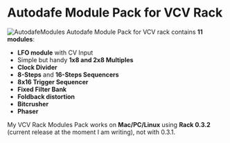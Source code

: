 # Autodafe Module Pack for VCV Rack
![AutodafeModules](http://www.autodafe.net/media/com_eshop/products/resized/autodafe-module-pack-vcv-rack-700x700.png)
Autodafe Module Pack for VCV rack contains **11 modules**:

- **LFO module** with CV Input
- Simple but handy **1x8 and 2x8 Multiples**
- **Clock Divider**
- **8-Steps** and **16-Steps Sequencers**
- **8x16 Trigger Sequencer**
- **Fixed Filter Bank**
- **Foldback distortion**
- **Bitcrusher**
- **Phaser**

My VCV Rack Modules Pack works on **Mac/PC/Linux** using **Rack 0.3.2** (current release at the moment I am writing), not with 0.3.1.
